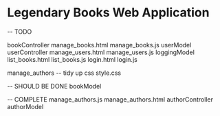 # Legendary Books Web Application

-- TODO

bookController
manage_books.html
manage_books.js
userModel
userController
manage_users.html
manage_users.js
loggingModel
list_books.html
list_books.js
login.html
login.js

manage_authors -- tidy up css
style.css

-- SHOULD BE DONE
bookModel

-- COMPLETE
manage_authors.js
manage_authors.html
authorController
authorModel
